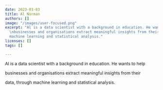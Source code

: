 ```yaml
---
date: 2023-03-03
title: Al Norman
authors: []
image: "/images/user-focused.png"
excerpt: "Al is a data scientist with a background in education. He wants to help
  \nbusinesses and organisations extract meaningful insights from their \ndata, through
  machine learning and statistical analysis."
licenses: []
tags: []

---
```

Al is a data scientist with a background in education. He wants to help 

businesses and organisations extract meaningful insights from their 

data, through machine learning and statistical analysis.